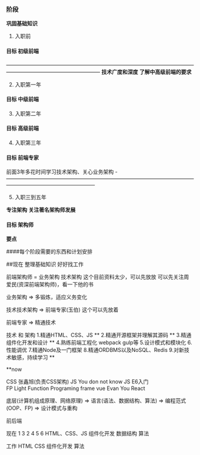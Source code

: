 ### 阶段
**巩固基础知识**
1. 入职前
  #### 目标 **初级前端**  


——————————————————————————————————————————————————————
**技术广度和深度** **了解中高级前端的要求**

2. 入职第一年 
  #### 目标 **中级前端**

3. 入职第二年
  #### 目标 **高级前端**

4. 入职第三年
  #### 目标 **前端专家**

前面3年多花时间学习技术架构、关心业务架构
-—————————————————————————————————————————————————————

5. 入职三到五年

**专注架构** **关注著名架构师发展**
  #### 目标 **架构师**  



**要点**

####每个阶段需要的东西和计划安排


##现在 整理基础知识 好好找工作






前端架构师 = 业务架构 技术架构  这个目前资料太少，可以先放放  可以先关注周爱民(资深前端架构师)，看一下他的书
 
业务架构 => 多锻炼，适应义务变化


技术技术架构 => 前端专家(玉伯) 这个可以先放着


前端专家 => 精通技术


技术 和 架构
1.精通HTML、CSS、JS **
2.精通开源框架并理解其源码 **
3.精通组件化开发和设计 **
4.熟练前端工程化 webpack gulp等
5.设计模式和模块化
6.性能调优 
7.精通Node及一门框架
8.精通ORDBMS以及NoSQL、Redis
9.对新技术敏感，持续学习 **


**now 

CSS 张鑫旭(负责CSS架构)
JS You don not know JS E6入门  
FP Light Function Programing 
frame vue Evan You  React

底层(计算机组成原理、网络原理) => 语言(语法、数据结构、算法) => 编程范式(OOP、FP) => 设计模式与重构 

前后端



现在  1 3 2 4 5 6  HTML、CSS、JS 组件化开发 数据结构 算法

工作 HTML CSS 组件化开发 算法



 
